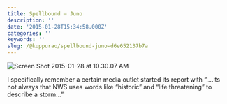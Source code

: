 ```yaml
---
title: Spellbound — Juno
description: ''
date: '2015-01-28T15:34:58.000Z'
categories: ''
keywords: ''
slug: /@kuppurao/spellbound-juno-d6e652137b7a
---
```


![Screen Shot 2015-01-28 at 10.30.07 AM](https://cdn-images-1.medium.com/max/800/0*GNULBqrnLuTaDLhU.jpg)

I specifically remember a certain media outlet started its report with “….its not always that NWS uses words like “historic” and “life threatening” to describe a storm…”